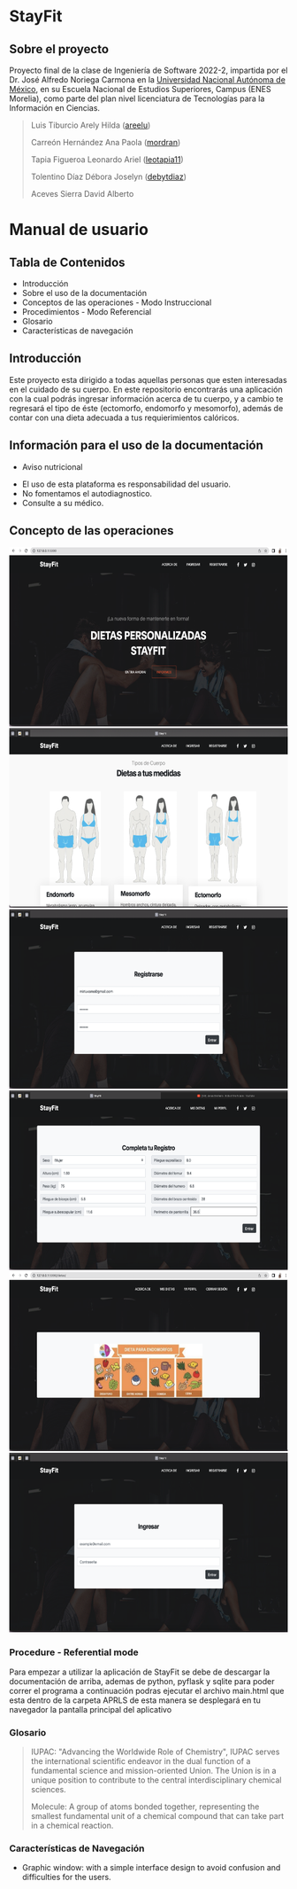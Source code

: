 # StayFit

## Sobre el proyecto
Proyecto final de la clase de Ingeniería de Software 2022-2, impartida por el Dr. José Alfredo Noriega Carmona en la [Universidad Nacional  Autónoma de México](https://www.unam.mx/), en su Escuela Nacional de Estudios Superiores, Campus (ENES Morelia), como parte del plan nivel licenciatura de Tecnologías para la Información en Ciencias.
> 
> Luis Tiburcio Arely Hilda  ([areelu](https://github.com/areelu))
> 
> Carreón Hernández Ana Paola ([mordran](https://github.com/mordran))
> 
> Tapia Figueroa Leonardo Ariel ([leotapia11](https://github.com/leotapia11))
> 
> Tolentino Díaz Débora Joselyn ([debytdiaz](https://github.com/Debytd))
> 
> Aceves Sierra David Alberto  

# Manual de usuario

## Tabla de Contenidos
* Introducción
* Sobre el uso de la documentación
* Conceptos de las operaciones - Modo Instruccional
* Procedimientos - Modo Referencial
* Glosario
* Características de navegación

## Introducción
Este proyecto esta dirigido a todas aquellas personas que esten interesadas en el cuidado de su cuerpo. En este repositorio encontrarás una aplicación con la cual podrás ingresar información acerca de tu cuerpo, y a cambio te regresará el tipo de éste (ectomorfo, endomorfo y mesomorfo), además de contar con una dieta adecuada a tus requierimientos calóricos.

## Información para el uso de la documentación

* Aviso nutricional
- El uso de esta plataforma es responsabilidad del usuario.
- No fomentamos el autodiagnostico.
- Consulte a su médico.

## Concepto de las operaciones

<img src="StayFit_2.png" width="624" height="324">
<img src="StayFit_3.png" width="624" height="324">
<img src="StayFit_6.png" width="624" height="324">
<img src="StayFit_5.png" width="624" height="324">
<img src="StayFit_4.png" width="624" height="324">
<img src="StayFit_7.png" width="624" height="324">

 
### Procedure  - Referential mode
Para empezar a utilizar la aplicación de StayFit se debe de descargar la documentación de arriba, ademas de python, pyflask y sqlite para poder correr el programa a continuación podras ejecutar el archivo main.html que esta dentro de la carpeta APRLS de esta manera se desplegará en tu navegador la pantalla principal del aplicativo 
### Glosario
> IUPAC: "Advancing the Worldwide Role of Chemistry", IUPAC serves the international scientific endeavor in the dual function of a fundamental science and mission-oriented Union. The Union is in a unique position to contribute to the central interdisciplinary chemical sciences.
> 
> Molecule: A group of atoms bonded together, representing the smallest fundamental unit of a chemical compound that can take part in a chemical reaction.
> 
### Características de Navegación
* Graphic window: with a simple interface design to avoid confusion and difficulties for the users.
